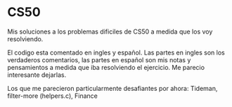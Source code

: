 # CS50
Mis soluciones a los problemas dificiles de CS50 a medida que los voy resolviendo. 

El codigo esta comentado en ingles y español. Las partes en ingles son los verdaderos comentarios, las partes en español son mis notas y pensamientos a medida 
que iba resolviendo el ejercicio. Me parecio interesante dejarlas.

Los que me parecieron particularmente desafiantes por ahora: Tideman, filter-more (helpers.c), Finance
